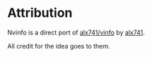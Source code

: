 # Attribution

Nvinfo is a direct port of [alx741/vinfo](https://github.com/alx741/vinfo) by [alx741](https://github.com/alx741).

All credit for the idea goes to them.
